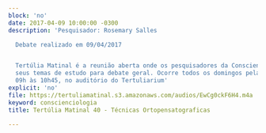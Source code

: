 ```yaml
---
block: 'no'
date: 2017-04-09 10:00:00 -0300
description: 'Pesquisador: Rosemary Salles

  Debate realizado em 09/04/2017


  Tertúlia Matinal é a reunião aberta onde os pesquisadores da Conscienciologia apresentam
  seus temas de estudo para debate geral. Ocorre todos os domingos pela manhã, das
  09h às 10h45, no auditório do Tertuliarium'
explicit: 'no'
file: https://tertuliamatinal.s3.amazonaws.com/audios/EwCg0ckF6H4.m4a
keyword: conscienciologia
title: Tertúlia Matinal 40 - Técnicas Ortopensatograficas

---
```

